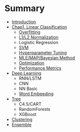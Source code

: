 # Summary

* [Introduction](README.md)
* [Chap1. Linear Classification](chapter1.md)
  * [Overfitting](chapter1/sdfgsdfg.md)
  * [L1/L2 Normalization ](chapter1/l1l2-norm.md)
  * Logistic Regression
  * [SVM](chapter1/svm.md)
  * [Hyperparameter Tuning](chapter1/hyperparameter-tuning.md)
  * [MLE/MAP/Bayesian Method](chapter1/mlemapbayesian-method.md)
  * [Optimization](chapter1/optimization.md)
  * [Performance Metrics](chapter1/performance-metrics.md)
* [Deep Learning](deep-learning.md)
  * RNN/LSTM
  * CNN
  * NN Basic
  * [Word Embeeding](deep-learning/word-embeeding.md)
* [Tree](tree.md)
  * C4.5/CART
  * RandomForests
  * XGBoost
* [Clustering](clustering.md)
* [Ensemble](ensemble.md)


